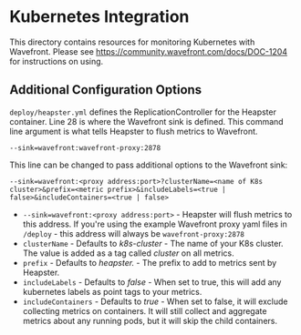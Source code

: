 # Kubernetes Integration

This directory contains resources for monitoring Kubernetes with Wavefront. Please see https://community.wavefront.com/docs/DOC-1204 for instructions on using.

## Additional Configuration Options

`deploy/heapster.yml` defines the ReplicationController for the Heapster container. Line 28 is where the Wavefront sink is defined. This command line argument is what tells Heapster to flush metrics to Wavefront.

```
--sink=wavefront:wavefront-proxy:2878
```

This line can be changed to pass additional options to the Wavefront sink:

```
--sink=wavefront:<proxy address:port>?clusterName=<name of K8s cluster>&prefix=<metric prefix>&includeLabels=<true | false>&includeContainers=<true | false>
```

- `--sink=wavefront:<proxy address:port>` - Heapster will flush metrics to this address. If you're using the example Wavefront proxy yaml files in `/deploy` - this address will always be `wavefront-proxy:2878`
- `clusterName` - Defaults to _k8s-cluster_ - The name of your K8s cluster. The value is added as a tag called _cluster_ on all metrics.
- `prefix` - Defaults to _heapster._ - The prefix to add to metrics sent by Heapster.
- `includeLabels` - Defaults to _false_ - When set to true, this will add any kubernetes labels as point tags to your metrics.
- `includeContainers` - Defaults to _true_ - When set to false, it will exclude collecting metrics on containers. It will still collect and aggregate metrics about any running pods, but it will skip the child containers.
